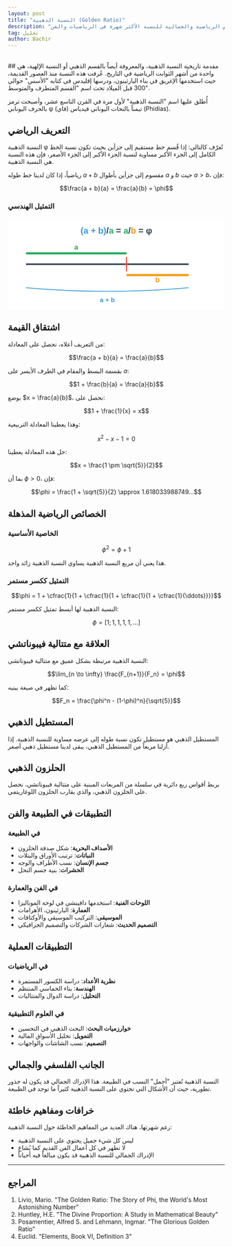 ```yaml
---
layout: post
title: "النسبة الذهبية (Golden Ratio)"
description: "استكشاف الخصائص الرياضية والجمالية للنسبة الأكثر شهرة في الرياضيات والفن"
tag: تحليل
author: Bachir
---
```

<br>
## مقدمة تاريخية
النسبة الذهبية، والمعروفة أيضاً بالقسم الذهبي أو النسبة الإلهية، هي واحدة من أشهر الثوابت الرياضية في التاريخ. عُرفت هذه النسبة منذ العصور القديمة، حيث استخدمها الإغريق في بناء البارثينون، ودرسها إقليدس في كتابه "الأسس" حوالي 300 قبل الميلاد تحت اسم "القسم المتطرف والمتوسط".

أُطلق عليها اسم "النسبة الذهبية" لأول مرة في القرن التاسع عشر، وأصبحت ترمز بالحرف اليوناني φ (فاي) تيمناً بالنحات اليوناني فيدياس (Phidias).

## التعريف الرياضي
النسبة الذهبية φ تُعرّف كالتالي: إذا قُسم خط مستقيم إلى جزأين بحيث تكون نسبة الخط الكامل إلى الجزء الأكبر مساوية لنسبة الجزء الأكبر إلى الجزء الأصغر، فإن هذه النسبة هي النسبة الذهبية.

رياضياً، إذا كان لدينا خط طوله $a + b$ مقسوم إلى جزأين بأطوال $a$ و $b$ حيث $a > b$، فإن:

$$\frac{a + b}{a} = \frac{a}{b} = \phi$$

### التمثيل الهندسي

<div style="width: 100%; max-width: 600px; margin: 20px auto; overflow: hidden;">
  <svg width="100%" height="auto" viewBox="0 0 600 250" xmlns="http://www.w3.org/2000/svg" style="display: block;">
  <!-- Background -->
  <rect width="600" height="250" fill="#ffffff"/>
  
  <!-- Main line -->
  <line x1="50" y1="125" x2="500" y2="125" stroke="#2c3e50" stroke-width="4"/>
  
  <!-- Golden ratio division point -->
  <line x1="328" y1="105" x2="328" y2="145" stroke="#e74c3c" stroke-width="3"/>
  <circle cx="328" cy="125" r="4" fill="#e74c3c"/>
  
  <!-- Segment a (larger) -->
  <line x1="50" y1="95" x2="328" y2="95" stroke="#27ae60" stroke-width="6"/>
  <text x="189" y="85" text-anchor="middle" font-family="Arial, sans-serif" font-size="20" font-weight="bold" fill="#27ae60">a</text>
  
  <!-- Segment b (smaller) -->
  <line x1="328" y1="155" x2="500" y2="155" stroke="#f39c12" stroke-width="6"/>
  <text x="414" y="175" text-anchor="middle" font-family="Arial, sans-serif" font-size="20" font-weight="bold" fill="#f39c12">b</text>
  
  <!-- Total length indicator -->
  <path d="M 50 190 Q 275 210 500 190" stroke="#3498db" stroke-width="2" fill="none"/>
  <text x="275" y="230" text-anchor="middle" font-family="Arial, sans-serif" font-size="18" font-weight="bold" fill="#3498db">a + b</text>
  
  <!-- Formula -->
  <text x="300" y="40" text-anchor="middle" font-family="Arial, sans-serif" font-size="24" font-weight="bold" fill="#2c3e50" direction="ltr" unicode-bidi="embed">
    <tspan fill="#3498db">(a + b)</tspan><tspan fill="#2c3e50">/</tspan><tspan fill="#27ae60">a</tspan><tspan fill="#2c3e50"> = </tspan><tspan fill="#27ae60">a</tspan><tspan fill="#2c3e50">/</tspan><tspan fill="#f39c12">b</tspan><tspan fill="#2c3e50"> = φ</tspan>
  </text>
  </svg>
</div>


## اشتقاق القيمة
من التعريف أعلاه، نحصل على المعادلة:

$$\frac{a + b}{a} = \frac{a}{b}$$

بقسمة البسط والمقام في الطرف الأيسر على $a$:

$$1 + \frac{b}{a} = \frac{a}{b}$$

بوضع $x = \frac{a}{b}$، نحصل على:

$$1 + \frac{1}{x} = x$$

وهذا يعطينا المعادلة التربيعية:

$$x^2 - x - 1 = 0$$

حل هذه المعادلة يعطينا:

$$x = \frac{1 \pm \sqrt{5}}{2}$$

بما أن $\phi > 0$، فإن:

$$\phi = \frac{1 + \sqrt{5}}{2} \approx 1.618033988749...$$

## الخصائص الرياضية المذهلة

### الخاصية الأساسية

$$\phi^2 = \phi + 1$$

هذا يعني أن مربع النسبة الذهبية يساوي النسبة الذهبية زائد واحد.

### التمثيل ككسر مستمر

$$\phi = 1 + \cfrac{1}{1 + \cfrac{1}{1 + \cfrac{1}{1 + \cfrac{1}{\ddots}}}}$$

النسبة الذهبية لها أبسط تمثيل ككسر مستمر:

$$\phi = [1; 1, 1, 1, 1, ...]$$


## العلاقة مع متتالية فيبوناتشي
النسبة الذهبية مرتبطة بشكل عميق مع متتالية فيبوناتشي:

$$\lim_{n \to \infty} \frac{F_{n+1}}{F_n} = \phi$$

كما تظهر في صيغة بينيه:

$$F_n = \frac{\phi^n - (1-\phi)^n}{\sqrt{5}}$$


## المستطيل الذهبي
المستطيل الذهبي هو مستطيل تكون نسبة طوله إلى عرضه مساوية للنسبة الذهبية. إذا أزلنا مربعاً من المستطيل الذهبي، يبقى لدينا مستطيل ذهبي أصغر.

## الحلزون الذهبي
بربط أقواس ربع دائرية في سلسلة من المربعات المبنية على متتالية فيبوناتشي، نحصل على الحلزون الذهبي، والذي يقارب الحلزون اللوغاريتمي.

## التطبيقات في الطبيعة والفن

### في الطبيعة
- **الأصداف البحرية**: شكل صدفة الحلزون
- **النباتات**: ترتيب الأوراق والبتلات
- **جسم الإنسان**: نسب الأطراف والوجه
- **الحشرات**: بنية جسم النحل

### في الفن والعمارة
- **اللوحات الفنية**: استخدمها دافينشي في لوحة الموناليزا
- **العمارة**: البارثينون، الأهرامات
- **الموسيقى**: التركيب الموسيقي والأوكتافات
- **التصميم الحديث**: شعارات الشركات والتصميم الجرافيكي

## التطبيقات العملية

### في الرياضيات
- **نظرية الأعداد**: دراسة الكسور المستمرة
- **الهندسة**: بناء الخماسي المنتظم
- **التحليل**: دراسة الدوال والمتتاليات

### في العلوم التطبيقية
- **خوارزميات البحث**: البحث الذهبي في التحسين
- **التمويل**: تحليل الأسواق المالية
- **التصميم**: نسب الشاشات والواجهات

## الجانب الفلسفي والجمالي
النسبة الذهبية تُعتبر "أجمل" النسب في الطبيعة. هذا الإدراك الجمالي قد يكون له جذور تطورية، حيث أن الأشكال التي تحتوي على النسبة الذهبية كثيراً ما توجد في الطبيعة.

## خرافات ومفاهيم خاطئة
رغم شهرتها، هناك العديد من المفاهيم الخاطئة حول النسبة الذهبية:
- ليس كل شيء جميل يحتوي على النسبة الذهبية
- لا تظهر في كل أعمال الفن القديم كما يُشاع
- الإدراك الجمالي للنسبة الذهبية قد يكون مبالغاً فيه أحياناً

---
## المراجع
1. Livio, Mario. "The Golden Ratio: The Story of Phi, the World's Most Astonishing Number"
2. Huntley, H.E. "The Divine Proportion: A Study in Mathematical Beauty"
3. Posamentier, Alfred S. and Lehmann, Ingmar. "The Glorious Golden Ratio"
4. Euclid. "Elements, Book VI, Definition 3"

<div id="comments">
  <script src="https://utteranc.es/client.js"
          repo="bachirmath/bachirmath.github.io"
          issue-term="pathname"
          theme="github-dark-orange"
          crossorigin="anonymous"
          async>
  </script>
</div>
